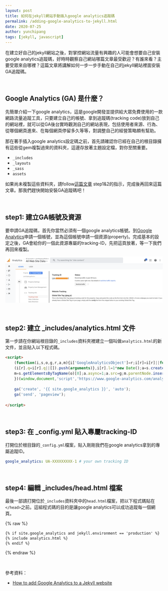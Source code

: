 ```yaml
---
layout: post
title: 如何在jekyll網站手動插入google analytics追蹤碼
permalink: /adding-google-analytics-to-jekyll.html
date: 2020-07-25
author: yunchipang
tags: [jekyll, javascript]
---
```

在建立好自己的jekyll網站之後，對掌控網站流量有興趣的人可能會想要自己安裝google analytics追蹤碼，好時時觀察自己網站哪篇文章最受歡迎？有誰來看？主要受眾來自哪裡？這篇文章將講解如何一步一步手動在自己的jekyll網站裡面安裝GA追蹤碼。

<br/>

## Google Analytics (GA) 是什麼？
先簡單介紹一下google analytics，這是google開發並提供給大眾免費使用的一款網路流量追蹤工具，只要建立自己的帳號、拿到追蹤碼(tracking code)放到自己的網站裡，就可以從GA後台實時觀測自己的網站表現，包括使用者來源、行為、從哪個網頁進來、在每個網頁停留多久等等，對調整自己的經營策略頗有幫助。

那在著手插入google analytics設定碼之前，首先請確認你已經在自己的根目錄擁有這些從gem複製過來的資料夾，這邊存放著主題設定檔，對你至關重要。

- `_includes`
- `_layouts`
- `_sass`
- `assets`

如果尚未複製這些資料夾，請follow[這篇文章](https://yunchipang.github.io/overriding-default-theme-in-jekyll.html) step1&2的指示，完成後再回來這篇文章。那我們趕快開始安裝GA追蹤碼吧！

<br/>

## step1: 建立GA帳號及資源
要申請GA追蹤碼，首先你當然必須有一個google analytics帳號。到[Google Analytics](https://analytics.google.com)申請一個帳號，並為這個帳號申請一個資源(property)。完成基本的設定之後，GA會給你的一個此資源專屬的tracking-ID，先把這頁放著，等一下我們再回來複製。

![google analytcis tracking ID page](/assets/images/2020-07-25-ga-tracking-id.png)

<br/>

## step2: 建立 _includes/analytics.html 文件
第一步請在你網站根目錄的`_includes`資料夾裡建立一個叫做`analytics.html`的新文件，並且貼入以下程式碼。

```html
<script>
    (function(i,s,o,g,r,a,m){i['GoogleAnalyticsObject']=r;i[r]=i[r]||function(){
    (i[r].q=i[r].q||[]).push(arguments)},i[r].l=1*new Date();a=s.createElement(o),
    m=s.getElementsByTagName(o)[0];a.async=1;a.src=g;m.parentNode.insertBefore(a,m)
    })(window,document,'script','https://www.google-analytics.com/analytics.js','ga');
  
    ga('create', '{{ site.google_analytics }}', 'auto');
    ga('send', 'pageview');
  
</script>
```
<br/>

## step3: 在 _config.yml 貼入專屬tracking-ID
打開位於根目錄的`_config.yml`檔案，貼入剛剛我們在google analytics拿到的專屬追蹤ID。

```yml
google_analytics: UA-XXXXXXXXX-1 # your own tracking ID
```

<br/>

## step4: 編輯 _includes/head.html 檔案
最後一部請打開位於`_includes`資料夾中的`head.html`檔案，把以下程式碼貼在`</head>`之前。這組程式碼的目的是讓google analytics可以成功追蹤每一個網頁。

{% raw %}
```liquid
{% if site.google_analytics and jekyll.environment == 'production' %}
{% include analytics.html %}
{% endif %}
```
{% endraw %}

<br/>

參考資料：

- [How to add Google Analytics to a Jekyll website](https://desiredpersona.com/google-analytics-jekyll/)

<br/>
